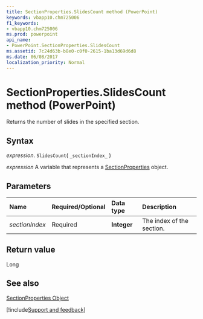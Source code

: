 ```yaml
---
title: SectionProperties.SlidesCount method (PowerPoint)
keywords: vbapp10.chm725006
f1_keywords:
- vbapp10.chm725006
ms.prod: powerpoint
api_name:
- PowerPoint.SectionProperties.SlidesCount
ms.assetid: 7c24d63b-b8e0-c0f0-2615-1ba13d69d6d8
ms.date: 06/08/2017
localization_priority: Normal
---
```



# SectionProperties.SlidesCount method (PowerPoint)

Returns the number of slides in the specified section.


## Syntax

_expression_. `SlidesCount`( `_sectionIndex_` )

_expression_ A variable that represents a [SectionProperties](PowerPoint.SectionProperties.md) object.


## Parameters



|Name|Required/Optional|Data type|Description|
|:-----|:-----|:-----|:-----|
| _sectionIndex_|Required|**Integer**|The index of the section.|

## Return value

Long


## See also


[SectionProperties Object](PowerPoint.SectionProperties.md)

[!include[Support and feedback](~/includes/feedback-boilerplate.md)]